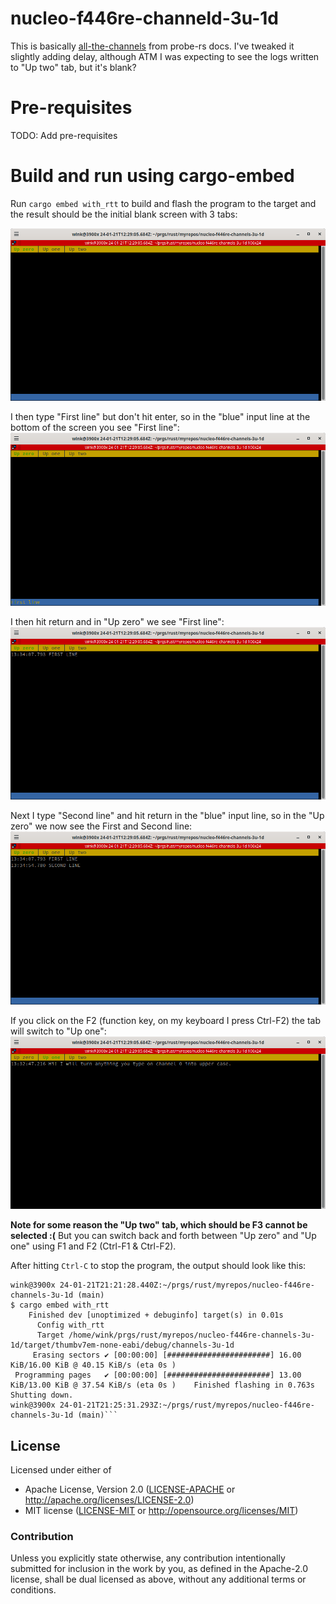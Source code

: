 # nucleo-f446re-channeld-3u-1d

This is basically [all-the-channels](https://probe.rs/docs/tools/cargo-embed/#all-the-channels!)
from probe-rs docs. I've tweaked it slightly adding delay, although ATM I was expecting to see
the logs written to "Up two" tab, but it's blank?

# Pre-requisites

TODO: Add pre-requisites

# Build and run using cargo-embed

Run `cargo embed with_rtt` to build and flash the program to the target
and the result should be the initial blank screen with 3 tabs:

![cargo-embed with_rtt initial screen](Up-zero-initial-screen.png)

I then type "First line" but don't hit enter, so in the "blue" input line
at the bottom of the screen you see "First line":
![cargo-embed with_rtt up zero typed frist line no return](Up-zero-typed-first-line-no-return.png)

I then hit return and in "Up zero" we see "First line":
![cargo-embed with_rtt up zero frist line](Up-zero-first-line.png)

Next I type "Second line" and hit return in the "blue" input line, so in the "Up zero" we now
see the First and Second line:
![cargo-embed with_rtt up zero second line](Up-zero-second-line.png)

If you click on the F2 (function key, on my keyboard I press Ctrl-F2) the tab will switch to "Up one":
![cargo-embed with_rtt up one](Up-one.png)

**Note for some reason the "Up two" tab, which should be F3 cannot be selected :(**
But you can switch back and forth between "Up zero" and "Up one" using F1 and F2 (Ctrl-F1 & Ctrl-F2).

After hitting `Ctrl-C` to stop the program, the output should look like this:
```
wink@3900x 24-01-21T21:21:28.440Z:~/prgs/rust/myrepos/nucleo-f446re-channels-3u-1d (main)
$ cargo embed with_rtt
    Finished dev [unoptimized + debuginfo] target(s) in 0.01s
      Config with_rtt
      Target /home/wink/prgs/rust/myrepos/nucleo-f446re-channels-3u-1d/target/thumbv7em-none-eabi/debug/channels-3u-1d
     Erasing sectors ✔ [00:00:00] [#######################] 16.00 KiB/16.00 KiB @ 40.15 KiB/s (eta 0s )
 Programming pages   ✔ [00:00:00] [#######################] 13.00 KiB/13.00 KiB @ 37.54 KiB/s (eta 0s )    Finished flashing in 0.763s
Shutting down.
wink@3900x 24-01-21T21:25:31.293Z:~/prgs/rust/myrepos/nucleo-f446re-channels-3u-1d (main)```
```

## License

Licensed under either of

- Apache License, Version 2.0 ([LICENSE-APACHE](LICENSE-APACHE) or http://apache.org/licenses/LICENSE-2.0)
- MIT license ([LICENSE-MIT](LICENSE-MIT) or http://opensource.org/licenses/MIT)

### Contribution

Unless you explicitly state otherwise, any contribution intentionally submitted
for inclusion in the work by you, as defined in the Apache-2.0 license, shall
be dual licensed as above, without any additional terms or conditions.
